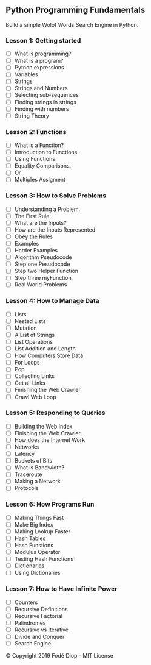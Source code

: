 ## Python Programming Fundamentals
Build a simple Wolof Words Search Engine in Python.

### Lesson 1: Getting started 
+ [ ] What is programming?
+ [ ] What is a program?
+ [ ] Pytnon expressions
+ [ ] Variables
+ [ ] Strings
+ [ ] Strings and Numbers 
+ [ ] Selecting sub-sequences
+ [ ] Finding strings in strings 
+ [ ] Finding with numbers 
+ [ ] String Theory

### Lesson 2: Functions 
+ [ ] What is a Function?
+ [ ] Introduction to Functions.
+ [ ] Using Functions
+ [ ] Equality Comparisons.
+ [ ] Or
+ [ ] Multiples Assigment

### Lesson 3: How to Solve Problems
+ [ ] Understanding a Problem.
+ [ ] The First Rule
+ [ ] What are the Inputs?
+ [ ] How are the Inputs Represented
+ [ ] Obey the Rules 
+ [ ] Examples
+ [ ] Harder Examples
+ [ ] Algorithm Pseudocode 
+ [ ] Step one Pesudocode 
+ [ ] Step two Helper Function
+ [ ] Step three myFunction
+ [ ] Real World Problems

### Lesson 4: How to Manage Data 
+ [ ] Lists
+ [ ] Nested Lists
+ [ ] Mutation
+ [ ] A List of Strings 
+ [ ] List Operations
+ [ ] List Addition and Length
+ [ ] How Computers Store Data
+ [ ] For Loops
+ [ ] Pop
+ [ ] Collecting Links
+ [ ] Get all Links
+ [ ] Finishing the Web Crawler 
+ [ ] Crawl Web Loop

### Lesson 5: Responding to Queries 
+ [ ] Building the Web Index
+ [ ] Finishing the Web Crawler 
+ [ ] How does the Internet Work
+ [ ] Networks
+ [ ] Latency
+ [ ] Buckets of Bits
+ [ ] What is Bandwidth?
+ [ ] Traceroute
+ [ ] Making a Network
+ [ ] Protocols 

### Lesson 6: How Programs Run
+ [ ] Making Things Fast
+ [ ] Make Big Index
+ [ ] Making Lookup Faster 
+ [ ] Hash Tables 
+ [ ] Hash Funstions
+ [ ] Modulus Operator
+ [ ] Testing Hash Functions
+ [ ] Dictionaries 
+ [ ] Using Dictionaries 

### Lesson 7: How to Have Infinite Power 
+ [ ] Counters 
+ [ ] Recursive Definitions
+ [ ] Recursive Factorial
+ [ ] Palindromes
+ [ ] Recursive vs Iterative
+ [ ] Divide and Conquer
+ [ ] Search Engine

© Copyright 2019 Fodé Diop - MIT License

